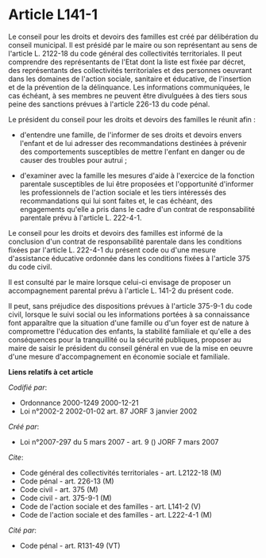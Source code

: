 # Article L141-1

Le conseil pour les droits et devoirs des familles est créé par délibération du conseil municipal. Il est présidé par le
maire ou son représentant au sens de l'article L. 2122-18 du code général des collectivités territoriales. Il peut comprendre
des représentants de l'Etat dont la liste est fixée par décret, des représentants des collectivités territoriales et des
personnes oeuvrant dans les domaines de l'action sociale, sanitaire et éducative, de l'insertion et de la prévention de la
délinquance. Les informations communiquées, le cas échéant, à ses membres ne peuvent être divulguées à des tiers sous peine
des sanctions prévues à l'article 226-13 du code pénal.

Le président du conseil pour les droits et devoirs des familles le réunit afin :

- d'entendre une famille, de l'informer de ses droits et devoirs envers l'enfant et de lui adresser des recommandations
destinées à prévenir des comportements susceptibles de mettre l'enfant en danger ou de causer des troubles pour autrui ;

- d'examiner avec la famille les mesures d'aide à l'exercice de la fonction parentale susceptibles de lui être proposées et
l'opportunité d'informer les professionnels de l'action sociale et les tiers intéressés des recommandations qui lui sont
faites et, le cas échéant, des engagements qu'elle a pris dans le cadre d'un contrat de responsabilité parentale prévu à
l'article L. 222-4-1.

Le conseil pour les droits et devoirs des familles est informé de la conclusion d'un contrat de responsabilité parentale dans
les conditions fixées par l'article L. 222-4-1 du présent code ou d'une mesure d'assistance éducative ordonnée dans les
conditions fixées à l'article 375 du code civil.

Il est consulté par le maire lorsque celui-ci envisage de proposer un accompagnement parental prévu à l'article L. 141-2 du
présent code.

Il peut, sans préjudice des dispositions prévues à l'article 375-9-1 du code civil, lorsque le suivi social ou les
informations portées à sa connaissance font apparaître que la situation d'une famille ou d'un foyer est de nature à
compromettre l'éducation des enfants, la stabilité familiale et qu'elle a des conséquences pour la tranquillité ou la
sécurité publiques, proposer au maire de saisir le président du conseil général en vue de la mise en oeuvre d'une mesure
d'accompagnement en économie sociale et familiale.

**Liens relatifs à cet article**

_Codifié par_:

  - Ordonnance 2000-1249 2000-12-21
  - Loi n°2002-2 2002-01-02 art. 87 JORF 3 janvier 2002

_Créé par_:

  - Loi n°2007-297 du 5 mars 2007 - art. 9 () JORF 7 mars 2007

_Cite_:

  - Code général des collectivités territoriales - art. L2122-18 (M)
  - Code pénal - art. 226-13 (M)
  - Code civil - art. 375 (M)
  - Code civil - art. 375-9-1 (M)
  - Code de l'action sociale et des familles - art. L141-2 (V)
  - Code de l'action sociale et des familles - art. L222-4-1 (M)

_Cité par_:

  - Code pénal - art. R131-49 (VT)

